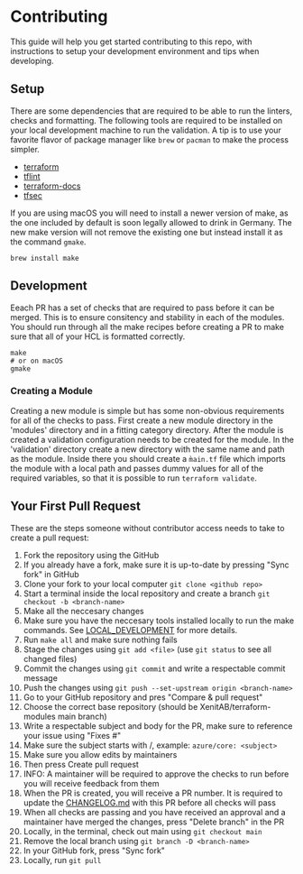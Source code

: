 # Contributing

This guide will help you get started contributing to this repo, with instructions to setup your
development environment and tips when developing.

## Setup

There are some dependencies that are required to be able to run the linters, checks and formatting.
The following tools are required to be installed on your local development machine to run the validation.
A tip is to use your favorite flavor of package manager like `brew` or `pacman` to make the
process simpler.
* [terraform](https://www.terraform.io/downloads.html)
* [tflint](https://github.com/terraform-linters/tflint)
* [terraform-docs](https://github.com/terraform-docs/terraform-docs)
* [tfsec](https://github.com/tfsec/tfsec)

If you are using macOS you will need to install a newer version of make, as the one included by default
is soon legally allowed to drink in Germany. The new make version will not remove the existing one
but instead install it as the command `gmake`.
```
brew install make
```

## Development

Eeach PR has a set of checks that are required to pass before it can be merged. This is to ensure consitency and stability in each
of the modules. You should run through all the make recipes before creating a PR to make sure that all of your HCL is formatted
correctly.
```
make
# or on macOS
gmake
```

### Creating a Module

Creating a new module is simple but has some non-obvious requirements for all of the checks to pass. First create a new module
directory in the 'modules' directory and in a fitting category directory. After the module is created a validation configuration
needs to be created for the module. In the 'validation' directory create a new directory with the same name and path as the module.
Inside there you should create a `m̀ain.tf` file which imports the module with a local path and passes dummy values for all of the
required variables, so that it is possible to run `terraform validate`.

## Your First Pull Request

These are the steps someone without contributor access needs to take to create a pull request:

1. Fork the repository using the GitHub
1. If you already have a fork, make sure it is up-to-date by pressing "Sync fork" in GitHub
1. Clone your fork to your local computer `git clone <github repo>`
1. Start a terminal inside the local repository and create a branch `git checkout -b <branch-name>`
1. Make all the neccesary changes
1. Make sure you have the neccesary tools installed locally to run the make commands. See [LOCAL_DEVELOPMENT](LOCAL_DEVELOPMENT.md) for more details.
1. Run `make all` and make sure nothing fails
1. Stage the changes using `git add <file>` (use `git status` to see all changed files)
1. Commit the changes using `git commit` and write a respectable commit message
1. Push the changes using `git push --set-upstream origin <branch-name>`
1. Go to your GitHub repository and pres "Compare & pull request"
1. Choose the correct base repository (should be XenitAB/terraform-modules main branch)
1. Write a respectable subject and body for the PR, make sure to reference your issue using "Fixes #<issue number>"
1. Make sure the subject starts with <module base>/<module>, example: `azure/core: <subject>`
1. Make sure you allow edits by maintainers
1. Then press Create pull request
1. INFO: A maintainer will be required to approve the checks to run before you will receive feedback from them
1. When the PR is created, you will receive a PR number. It is required to update the [CHANGELOG.md](CHANGELOG.md) with this PR before all checks will pass
1. When all checks are passing and you have received an approval and a maintainer have merged the changes, press "Delete branch" in the PR
1. Locally, in the terminal, check out main using `git checkout main`
1. Remove the local branch using `git branch -D <branch-name>`
1. In your GitHub fork, press "Sync fork"
1. Locally, run `git pull`